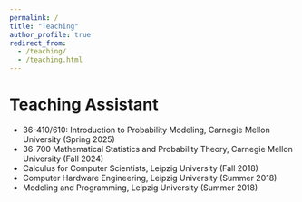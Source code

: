 ```yaml
---
permalink: /
title: "Teaching"
author_profile: true
redirect_from: 
  - /teaching/
  - /teaching.html
---
```


Teaching Assistant
======
* 36-410/610: Introduction to Probability Modeling, Carnegie Mellon University (Spring 2025)
* 36-700 Mathematical Statistics and Probability Theory, Carnegie Mellon University (Fall 2024)
* Calculus for Computer Scientists, Leipzig University (Fall 2018)
* Computer Hardware Engineering, Leipzig University (Summer 2018)
* Modeling and Programming, Leipzig University (Summer 2018)
